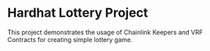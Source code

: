 # Hardhat Lottery Project

This project demonstrates the usage of Chainlink Keepers and VRF Contracts for creating simple lottery game.

```

```
